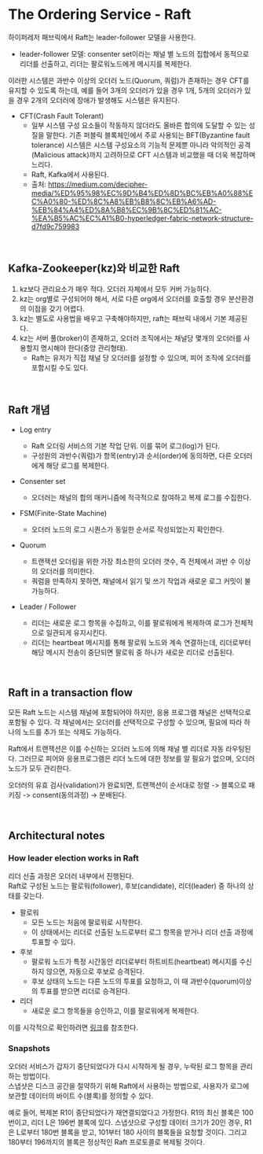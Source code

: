 # The Ordering Service - Raft

하이퍼레저 패브릭에서 Raft는 leader-follower 모델을 사용한다. 
- leader-follower 모델: consenter set이라는 채널 별 노드의 집합에서 동적으로 리더를 선출하고, 리더는 팔로워노드에게 메시지를 복제한다.

이러한 시스템은 과반수 이상의 오더러 노드(Quorum, 쿼럼)가 존재하는 경우 CFT를 유지할 수 있도록 하는데, 예를 들어 3개의 오더러가 있을 경우 1개, 5개의 오더러가 있을 경우 2개의 오더러에 장애가 발생해도 시스템은 유지된다.
- CFT(Crash Fault Tolerant)
  - 일부 시스템 구성 요소들이 작동하지 않더라도 올바른 합의에 도달할 수 있는 성질을 말한다. 기존 퍼블릭 블록체인에서 주로 사용되는 BFT(Byzantine fault tolerance) 시스템은 시스템 구성요소의 기능적 문제뿐 아니라 악의적인 공격(Malicious attack)까지 고려하므로 CFT 시스템과 비교했을 때 더욱 복잡하며 느리다.
  - Raft, Kafka에서 사용된다.
  - 출처: https://medium.com/decipher-media/%ED%95%98%EC%9D%B4%ED%8D%BC%EB%A0%88%EC%A0%80-%ED%8C%A8%EB%B8%8C%EB%A6%AD-%EB%84%A4%ED%8A%B8%EC%9B%8C%ED%81%AC-%EA%B5%AC%EC%A1%B0-hyperledger-fabric-network-structure-d7fd9c759983

<br>

## Kafka-Zookeeper(kz)와 비교한 Raft

1. kz보다 관리요소가 매우 적다. 오더러 자체에서 모두 커버 가능하다.
2. kz는 org별로 구성되어야 해서, 서로 다른 org에서 오더러를 호출할 경우 분산환경의 이점을 갖기 어렵다. 
3. kz는 별도로 사용법을 배우고 구축해야하지만, raft는 패브릭 내에서 기본 제공된다.
4. kz는 서버 풀(broker)이 존재하고, 오더러 조직에서는 채널당 몇개의 오더러를 사용할지 명시해야 한다(중앙 관리형태). 
    - Raft는 유저가 직접 채널 당 오더러를 설정할 수 있으며, 피어 조직에 오더러를 포함시킬 수도 있다. 

<br>

## Raft 개념

- Log entry

  - Raft 오더링 서비스의 기본 작업 단위. 이를 묶어 로그(log)가 된다.
  - 구성원의 과반수(쿼럼)가 항목(entry)과 순서(order)에 동의하면, 다른 오더러에게 해당 로그를 복제한다.

- Consenter set
  - 오더러는 채널의 합의 매커니즘에 적극적으로 참여하고 복제 로그를 수집한다.

- FSM(Finite-State Machine)
  - 오더러 노드의 로그 시퀀스가 동일한 순서로 작성되었는지 확인한다.

- Quorum
  - 트랜잭션 오더링을 위한 가장 최소한의 오더러 갯수, 즉 전체에서 과반 수 이상의 오더러를 의미한다.
  - 쿼럼을 만족하지 못하면, 채널에서 읽기 및 쓰기 작업과 새로운 로그 커밋이 불가능하다.

- Leader / Follower
  - 리더는 새로운 로그 항목을 수집하고, 이를 팔로워에게 복제하여 로그가 전체적으로 일관되게 유지시킨다.
  - 리더는 heartbeat 메시지를 통해 팔로워 노드와 계속 연결하는데, 리더로부터 해당 메시지 전송이 중단되면 팔로워 중 하나가 새로운 리더로 선출된다.

<br>

## Raft in a transaction flow

모든 Raft 노드는 시스템 채널에 포함되어야 하지만, 응용 프로그램 채널은 선택적으로 포함될 수 있다.
각 채널에서는 오더러를 선택적으로 구성할 수 있으며, 필요에 따라 하나의 노드를 추가 또는 삭제도 가능하다.

Raft에서 트랜잭션은 이를 수신하는 오더러 노드에 의해 채널 별 리더로 자동 라우팅된다. 그러므로 피어와 응용프로그램은 리더 노드에 대한 정보를 알 필요가 없으며, 오더러 노드가 모두 관리한다.

오더러의 유효 검사(validation)가 완료되면, 트랜잭션이 순서대로 정렬 -> 블록으로 패키징 -> consent(동의과정) -> 분배된다.

<br>

## Architectural notes

### How leader election works in Raft

리더 선출 과정은 오더러 내부에서 진행된다.  
Raft로 구성된 노드는 팔로워(follower), 후보(candidate), 리더(leader) 중 하나의 상태를 갖는다.  
- 팔로워
  - 모든 노드는 처음에 팔로워로 시작한다.
  - 이 상태에서는 리더로 선출된 노드로부터 로그 항목을 받거나 리더 선출 과정에 투표할 수 있다. 
- 후보
  - 팔로워 노드가 특정 시간동안 리더로부터 하트비트(heartbeat) 메시지를 수신하지 않으면, 자동으로 후보로 승격된다.
  - 후보 상태의 노드는 다른 노드의 투표를 요청하고, 이 때 과반수(quorum)이상의 투표를 받으면 리더로 승격된다.
- 리더
  - 새로운 로그 항목들을 승인하고, 이를 팔로워에게 복제한다.

이를 시각적으로 확인하려면 [링크](http://thesecretlivesofdata.com/raft/)를 참조한다.

### Snapshots

오더러 서비스가 갑자기 중단되었다가 다시 시작하게 될 경우, 누락된 로그 항목을 관리하는 방법이다.  
스냅샷은 디스크 공간을 절약하기 위해 Raft에서 사용하는 방법으로, 사용자가 로그에 보관할 데이터의 바이트 수(블록)를 정의할 수 있다. 

예로 들어, 복제본 R1이 중단되었다가 재연결되었다고 가정한다. R1의 최신 블록은 100번이고, 리더 L은 196번 블록에 있다. 스냅샷으로 구성할 데이터 크기가 20인 경우, R1은 L로부터 180번 블록을 받고, 101부터 180 사이의 블록들을 요청할 것이다. 그리고 180부터 196까지의 블록은 정상적인 Raft 프로토콜로 복제될 것이다.
